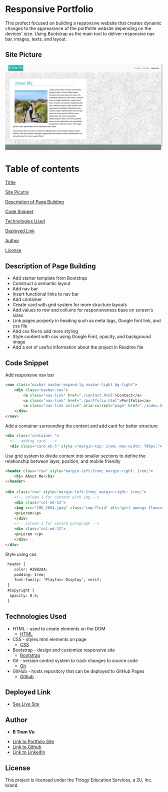 # Responsive Portfolio 

This profect focused on building a responsive website that creates dynamic changes to the apprearance of the portfolite website depending on the devices' size. Using Bootstrap as the main tool to deliver responsive nav bar, images, texts, and layout. 

## Site Picture
![Site](style.css/portfolio.png)

# Table of contents 
[Tittle](#Responsive-portfolio)

[Site Picutre](#Site-picture)

[Description of Page Building ](#Description-of-Page-Building )

[Code Snippet](#Code-Snippet)

[Technologies Used](#Technologies-Used)

[Deployed Link](#Deployed-Link)

[Author](#Author)

[License](#License)

## Description of Page Building 
 * Add starter template from Bootstrap
 * Construct a semantic layout
 * Add nav bar
 * Insert functional links to nav bar
 * Add container
 * Create card with grid system for more structure layouts 
 * Add values to row and collums for responisveness base on screen's sizes
 * Link pages porperly in heading such as meta tags, Google font link, and css file 
 * Add css file to add more styling 
 * Style content with css using Google Font, opacity, and background image
 * Add a set of useful information about the project in Readme file 
 
  


## Code Snippet
Add responsive nav bar
```html
<nav class="navbar navbar-expand-lg navbar-light bg-light">
    <div class="navbar-nav">
        <a class="nav-link" href="./contact.html">Contact</a>
        <a class="nav-link" href="./portfolio.html">Portfolio</a>
        <a class="nav-link active" aria-current="page" href="./index.html">About Me</a>
    </div>
</nav>
```
Add a container surrounding the content and add card for better structure 
```html
<div class="container ">
  <!-- adding card  -->
  <div class="card mb-5" style ="margin-top: 2rem; max-width: 700px;">
```
Use grid system to divide content into smaller sections to define the relationship between layer, position, and mobile friendly
```html
<header class="row" style="margin-left:1rem; margin-right: 1rem;">
    <h1> About Me</h1>
</header>
      
<div class="row" style="margin-left:1rem; margin-right: 1rem;">
    <!-- column 1 for content with img -->
    <div class="col-md-12">
    <img src="IMG_2804.jpeg" class="img-fluid" alt="girl amongs flowers">
    <p>Lorem</p>
    </div>
    <!-- column 2 for second paragraph -->
    <div class="col-md-12">
    <p>Lorem </p>
    </div>        
</div>
```
Style using css 
```html
 header {
    color: #20B2AA;
    padding: 1rem;
    font-family: 'Playfair Display', serif;
 }
 #Copyright {
  opacity: 0.3;
 }
```
    

## Technologies Used
- HTML - used to create elements on the DOM
  * [HTML](https://developer.mozilla.org/en-US/docs/Web/HTML)
- CSS - styles html elements on page
  * [CSS](https://developer.mozilla.org/en-US/docs/Web/CSS)
- Bootstrap - design and customize responsive site
  * [Bootstrap](https://getbootstrap.com/)
- Git - version control system to track changes to source code
   * [Git](https://git-scm.com/)
- GitHub - hosts repository that can be deployed to GitHub Pages
  * [Github](https://github.com/)
  



## Deployed Link

* [See Live Site](https://vubao2303.github.io/responsive-portfolio/)


## Author

* **B Tram Vu** 

- [Link to Portfolio Site](#)
- [Link to Github](https://github.com/vubao2303/responsive-portfolio)
- [Link to LinkedIn](https://www.linkedin.com/in/tram-vu-866250121/)


## License

This project is licensed under the Trilogy Education Services, a 2U, Inc. brand.
